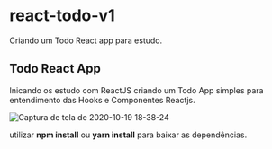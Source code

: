 # react-todo-v1
Criando um Todo React app para estudo. 

## Todo React App
Inicando os estudo com ReactJS criando um Todo App simples para entendimento das Hooks e Componentes Reactjs.

![Captura de tela de 2020-10-19 18-38-24](https://user-images.githubusercontent.com/61054535/96516468-9c542f80-123d-11eb-8416-b0dd827688b3.png)

utilizar **npm install** ou **yarn install** para baixar as dependências. 
